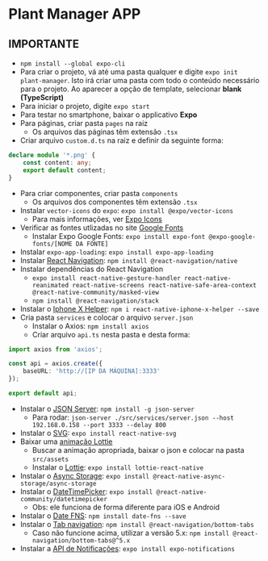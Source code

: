 # Plant Manager APP

## IMPORTANTE

- ``npm install --global expo-cli``
- Para criar o projeto, vá até uma pasta qualquer e digite ``expo init plant-manager``. Isto irá criar uma pasta com todo o conteúdo necessário para o projeto. Ao aparecer a opção de template, selecionar **blank (TypeScript)**
- Para iniciar o projeto, digite ``expo start``
- Para testar no smartphone, baixar o applicativo **Expo**
- Para páginas, criar pasta ``pages`` na raiz
  - Os arquivos das páginas têm extensão ``.tsx``
- Criar arquivo ``custom.d.ts`` na raiz e definir da seguinte forma:
~~~ts
declare module '*.png' {
    const content: any;
    export default content;
}
~~~
- Para criar componentes, criar pasta ``components``
  - Os arquivos dos componentes têm extensão ``.tsx``
- Instalar ``vector-icons`` do ``expo``: ``expo install @expo/vector-icons``
  - Para mais informações, ver [Expo Icons](docs.expo.io/guides/icons/ "Documentação Expo Icons")
- Verificar as fontes utlizadas no site [Google Fonts](fonts.google.com/ "Google Fonts")
  - Instalar Expo Google Fonts: ``expo install expo-font @expo-google-fonts/[NOME DA FONTE]``
- Instalar ``expo-app-loading``: ``expo install expo-app-loading``
- Instalar [React Navigation](reactnavigation.org/docs/getting-started/ "Documentação React Navigation"): ``npm install @react-navigation/native``
- Instalar dependências do React Navigation
  - ``expo install react-native-gesture-handler react-native-reanimated react-native-screens react-native-safe-area-context @react-native-community/masked-view``
  - ``npm install @react-navigation/stack``
- Instalar o [Iphone X Helper](github.com/ptelad/react-native-iphone-x-helper "Documentação Iphone X Helper"): ``npm i react-native-iphone-x-helper --save``
- Cria pasta ``services`` e colocar o arquivo ``server.json``
  - Instalar o Axios: ``npm install axios``
  - Criar arquivo ``api.ts`` nesta pasta e desta forma:
~~~ts
import axios from 'axios';

const api = axios.create({
    baseURL: 'http://[IP DA MÁQUINA]:3333'
});

export default api;
~~~
  - Instalar o [JSON Server](github.com/typicode/json-server "Documentação JSON Server"): ``npm install -g json-server``
    - Para rodar: ``json-server ./src/services/server.json --host 192.168.0.158 --port 3333 --delay 800``
- Instalar o [SVG](docs.expo.io/versions/latest/sdk/svg/ "Documentação SVG"): ``expo install react-native-svg``
- Baixar uma [animação Lottie](lottiefiles.com/featured)
  - Buscar a animação apropriada, baixar o json e colocar na pasta ``src/assets``
  - Instalar o [Lottie](docs.expo.io/versions/latest/sdk/lottie "Documentação Lottie"): ``expo install lottie-react-native``
- Instalar o [Async Storage](docs.expo.io/versions/latest/sdk/async-storage/ "Documentação Async Storage"): ``expo install @react-native-async-storage/async-storage``
- Instalar o [DateTimePicker](docs.expo.io/versions/latest/sdk/date-time-picker/ "Documentação Date Time Picker"): ``expo install @react-native-community/datetimepicker``
  - Obs: ele funciona de forma diferente para iOS e Android
- Instalar o [Date FNS](date-fns.org/docs/Getting-Started/ "Documentação Date FNS"): ``npm install date-fns --save``
- Instalar o [Tab navigation](reactnavigation.org/docs/tab-based-navigation/ "Documentação TabNnavigation"): ``npm install @react-navigation/bottom-tabs``
  - Caso não funcione acima, utilizar a versão 5.x: ``npm install @react-navigation/bottom-tabs@^5.x``
- Instalar a [API de Notificações](https://docs.expo.dev/versions/latest/sdk/notifications/ "Docuemntação da API"): ``expo install expo-notifications``